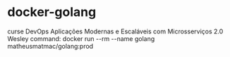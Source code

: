 # docker-golang
curse DevOps Aplicações Modernas e Escaláveis com Microsserviços 2.0 Wesley
command: docker run --rm --name golang matheusmatmac/golang:prod
